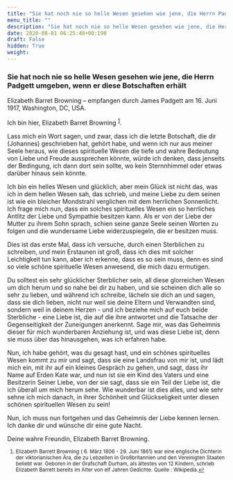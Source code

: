 ```yaml
---
title: "Sie hat noch nie so helle Wesen gesehen wie jene, die Herrn Padgett umgeben, wenn er diese Botschaften erhält"
menu_title: ""
description: "Sie hat noch nie so helle Wesen gesehen wie jene, die Herrn Padgett umgeben, wenn er diese Botschaften erhält"
date: 2020-08-01 06:25:48+00:198
draft: False
hidden: True
weight:
---
```

### Sie hat noch nie so helle Wesen gesehen wie jene, die Herrn Padgett umgeben, wenn er diese Botschaften erhält

Elizabeth Barret Browning – empfangen durch James Padgett am 16. Juni 1917, Washington, DC, USA.

Ich bin hier, Elizabeth Barret Browning <sup id="a1">[1](#f1)</sup>.

Lass mich ein Wort sagen, und zwar, dass ich die letzte Botschaft, die dir (Johannes) geschrieben hat, gehört habe, und wenn ich nur aus meiner Seele heraus, wie dieses spirituelle Wesen die tiefe und wahre Bedeutung von Liebe und Freude aussprechen könnte, würde ich denken, dass jenseits der Bedingung, ich dann dort sein sollte, wo kein Sternnhimmel oder etwas darüber hinaus sein könnte.

Ich bin ein helles Wesen und glücklich, aber mein Glück ist nicht das, was ich in dem hellen Wesen sah, das schrieb, und meine Liebe zu dem seinen ist wie ein bleicher Mondstrahl verglichen mit dem herrlichen Sonnenlicht. Ich frage mich nun, dass ein solches spirituelles Wesen ein so herrliches Antlitz der Liebe und Sympathie besitzen kann. Als er von der Liebe der Mutter zu ihrem Sohn sprach, schien seine ganze Seele seinen Worten zu folgen und die wundersame Liebe widerzuspiegeln, die er besitzen muss.

Dies ist das erste Mal, dass ich versuche, durch einen Sterblichen zu schreiben, und mein Erstaunen ist groß, dass ich dies mit solcher Leichtigkeit tun kann, aber ich erkenne, dass es so sein muss, denn es sind so viele schöne spirituelle Wesen anwesend, die mich dazu ermutigen.

Du solltest ein sehr glücklicher Sterblicher sein, all diese glorreichen Wesen um dich herum und so nahe bei dir zu haben, und sie scheinen dich alle so sehr zu lieben, und während ich schreibe, lächeln sie dich an und sagen, dass sie dich lieben, nicht nur weil sie deine Eltern und Verwandten sind, sondern weil in deinem Herzen - und ich beziehe mich auf euch beide Sterbliche - eine Liebe ist, die auf die ihre antwortet und die Tatsache der Gegenseitigkeit der Zuneigungen anerkennt. Sage mir, was das Geheimnis dieser für mich wunderbaren Anziehung ist, und was diese Liebe ist, denn sie muss über das hinausgehen, was ich erfahren habe.

Nun, ich habe gehört, was du gesagt hast, und ein schönes spirituelles Wesen kommt zu mir und sagt, dass sie eine Landsfrau von mir ist, und lädt mich ein, mit ihr auf ein kleines Gespräch zu gehen, und sagt, dass ihr Name auf Erden Kate war, und nun ist sie ein Kind des Vaters und eine Besitzerin Seiner Liebe, von der sie sagt, dass sie ein Teil der Liebe ist, die ich überall um mich herum sehe. Wie wunderbar ist dies alles, und wie sehr sehne ich mich danach, in ihrer Schönheit und Glückseligkeit unter diesen schönen spirituellen Wesen zu sein!

Nun, ich muss nun fortgehen und das Geheimnis der Liebe kennen lernen. Ich danke dir und wünsche dir eine gute Nacht.

Deine wahre Freundin, Elizabeth Barret Browning.
<small>

1. <large id="f1"> Elizabeth Barrett Browning ( 6. März 1806 - 29. Juni 1861) war eine englische Dichterin der viktorianischen Ära, die zu Lebzeiten in Großbritannien und den Vereinigten Staaten beliebt war. Geboren in der Grafschaft Durham, als ältestes von 12 Kindern, schrieb Elizabeth Barrett bereits im Alter von elf Jahren Gedichte. Quelle : Wikipedia.[↩](#a1)
